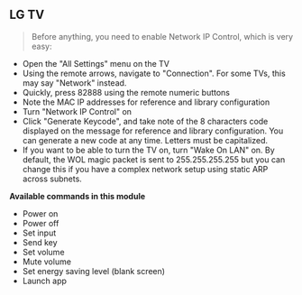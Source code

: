 ## LG TV

> Before anything, you need to enable Network IP Control, which is very easy:

* Open the "All Settings" menu on the TV
* Using the remote arrows, navigate to "Connection". For some TVs, this may say "Network" instead.
* Quickly, press 82888 using the remote numeric buttons
* Note the MAC IP addresses for reference and library configuration
* Turn "Network IP Control" on
* Click "Generate Keycode", and take note of the 8 characters code displayed on the message for reference and library configuration. You can generate a new code at any time.  Letters must be capitalized.
* If you want to be able to turn the TV on, turn "Wake On LAN" on.  By default, the WOL magic packet is sent to 255.255.255.255 but you can change this if you have a complex network setup using static ARP across subnets.

**Available commands in this module**

* Power on
* Power off
* Set input
* Send key
* Set volume
* Mute volume
* Set energy saving level (blank screen)
* Launch app